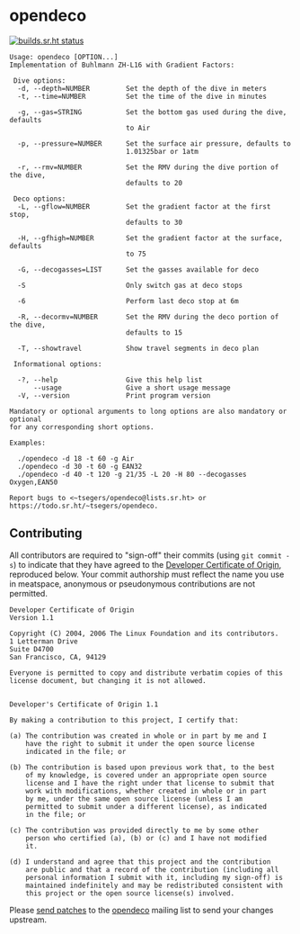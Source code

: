 # opendeco

[![builds.sr.ht status](https://builds.sr.ht/~tsegers/opendeco/commits/main.svg)](https://builds.sr.ht/~tsegers/opendeco/commits/main?)

```
Usage: opendeco [OPTION...] 
Implementation of Buhlmann ZH-L16 with Gradient Factors:

 Dive options:
  -d, --depth=NUMBER         Set the depth of the dive in meters
  -t, --time=NUMBER          Set the time of the dive in minutes

  -g, --gas=STRING           Set the bottom gas used during the dive, defaults
                             to Air

  -p, --pressure=NUMBER      Set the surface air pressure, defaults to
                             1.01325bar or 1atm

  -r, --rmv=NUMBER           Set the RMV during the dive portion of the dive,
                             defaults to 20

 Deco options:
  -L, --gflow=NUMBER         Set the gradient factor at the first stop,
                             defaults to 30

  -H, --gfhigh=NUMBER        Set the gradient factor at the surface, defaults
                             to 75

  -G, --decogasses=LIST      Set the gasses available for deco

  -S                         Only switch gas at deco stops

  -6                         Perform last deco stop at 6m

  -R, --decormv=NUMBER       Set the RMV during the deco portion of the dive,
                             defaults to 15

  -T, --showtravel           Show travel segments in deco plan

 Informational options:

  -?, --help                 Give this help list
      --usage                Give a short usage message
  -V, --version              Print program version

Mandatory or optional arguments to long options are also mandatory or optional
for any corresponding short options.

Examples:

  ./opendeco -d 18 -t 60 -g Air
  ./opendeco -d 30 -t 60 -g EAN32
  ./opendeco -d 40 -t 120 -g 21/35 -L 20 -H 80 --decogasses Oxygen,EAN50

Report bugs to <~tsegers/opendeco@lists.sr.ht> or
https://todo.sr.ht/~tsegers/opendeco.
```

## Contributing

All contributors are required to "sign-off" their commits (using `git commit
-s`) to indicate that they have agreed to the [Developer Certificate of
Origin][dco], reproduced below. Your commit authorship must reflect the name
you use in meatspace, anonymous or pseudonymous contributions are not permitted.

[dco]: https://developercertificate.org/

```
Developer Certificate of Origin
Version 1.1

Copyright (C) 2004, 2006 The Linux Foundation and its contributors.
1 Letterman Drive
Suite D4700
San Francisco, CA, 94129

Everyone is permitted to copy and distribute verbatim copies of this
license document, but changing it is not allowed.


Developer's Certificate of Origin 1.1

By making a contribution to this project, I certify that:

(a) The contribution was created in whole or in part by me and I
    have the right to submit it under the open source license
    indicated in the file; or

(b) The contribution is based upon previous work that, to the best
    of my knowledge, is covered under an appropriate open source
    license and I have the right under that license to submit that
    work with modifications, whether created in whole or in part
    by me, under the same open source license (unless I am
    permitted to submit under a different license), as indicated
    in the file; or

(c) The contribution was provided directly to me by some other
    person who certified (a), (b) or (c) and I have not modified
    it.

(d) I understand and agree that this project and the contribution
    are public and that a record of the contribution (including all
    personal information I submit with it, including my sign-off) is
    maintained indefinitely and may be redistributed consistent with
    this project or the open source license(s) involved.
```

Please [send patches](https://git-send-email.io) to the [opendeco][opendeco]
mailing list to send your changes upstream.

[opendeco]: https://lists.sr.ht/~tsegers/opendeco
